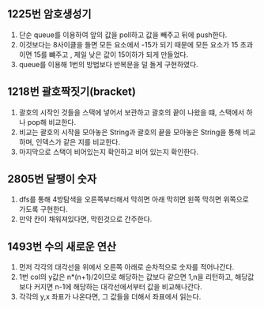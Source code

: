 1225번 암호생성기
---
1. 단순 queue를 이용하여 앞의 값을 poll하고 값을 빼주고 뒤에 push한다.
2. 이것보다는 8사이클을 돌면 모든 요소에서 -15가 되기 때문에 모든 요소가 15 초과이면 15를 뺴주고 , 제일 낮은 값이 15이하가 되게 만들었다.
3. queue를 이용해 1번의 방법보다 반복문을 덜 돌게 구현하였다.


1218번 괄호짝짓기(bracket)
---
1. 괄호의 시작인 것들을 스택에 넣어서 보관하고 괄호의 끝이 나왔을 떄, 스택에서 하나 pop해 비교한다.
2. 비교는 괄호의 시작을 모아놓은 String과 괄호의 끝을 모아놓은 String을 통해 비교하며, 인덱스가 같은 지를 비교한다. 
3. 마지막으로 스택이 비어있는지 확인하고 비어 있는지 확인한다.



2805번 달팽이 숫자
---
1. dfs를 통해 4방탐색을 오른쪽부터해서 막히면 아래 막히면 왼쪽 막히면 위쪽으로 가도록 구현한다.
2. 만약 칸이 채워져있다면, 막힌것으로 간주한다.

1493번 수의 새로운 연산
---
1. 먼저 각각의 대각선을 위에서 오른쪽 아래로 순차적으로 숫자를 적어나간다.
2. 1번 col의 y값은 n*(n+1)/2이므로 해당하는 값보다 같으면 1,n을 리턴하고, 해당값보다 커지면 n-1에 해당하는 대각선에서부터 값을 비교해나간다.
3. 각각의 y,x 좌표가 나온다면, 그 값들을 더해서 좌표에서 읽는다.
